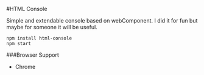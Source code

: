 #HTML Console

Simple and extendable console based on webComponent.
I did it for fun but maybe for someone it will be useful.

```
npm install html-console
npm start
```

###Browser Support
* Chrome
